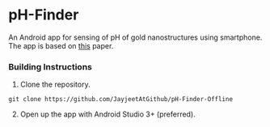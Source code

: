 # pH-Finder
An Android app for sensing of pH of gold nanostructures using smartphone. The app is based on [this](https://doi.org/10.1039/C9RA07101F) paper.

### Building Instructions

1. Clone the repository.
```
git clone https://github.com/JayjeetAtGithub/pH-Finder-Offline
```

2. Open up the app with Android Studio 3+ (preferred).

